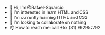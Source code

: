 - 👋 Hi, I’m @Rafael-Squarcio
- 👀 I’m interested in learn HTML and CSS
- 🌱 I’m currently learning HTML and CSS
- 💞️ I’m looking to collaborate on nothing
- 📫 How to reach me: call +55 (31) 992952792

<!---
Rafael-Squarcio/Rafael-Squarcio is a ✨ special ✨ repository because its `README.md` (this file) appears on your GitHub profile.
You can click the Preview link to take a look at your changes.
--->
